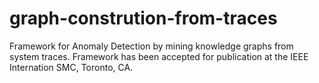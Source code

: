 # graph-constrution-from-traces

Framework for Anomaly Detection by mining knowledge graphs from system traces. 
Framework has been accepted for publication at the IEEE Internation SMC, Toronto, CA. 
